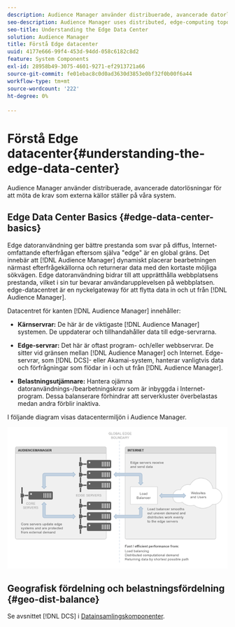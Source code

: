 ```yaml
---
description: Audience Manager använder distribuerade, avancerade datorlösningar för att möta de krav som externa källor ställer på våra system.
seo-description: Audience Manager uses distributed, edge-computing topologies to meet the demands placed on our systems by external sources.
seo-title: Understanding the Edge Data Center
solution: Audience Manager
title: Förstå Edge datacenter
uuid: 4177e666-99f4-453d-94dd-058c6182c8d2
feature: System Components
exl-id: 28958b49-3075-4601-9271-ef2913721a66
source-git-commit: fe01ebac8c0d0ad3630d3853e0bf32f0b00f6a44
workflow-type: tm+mt
source-wordcount: '222'
ht-degree: 0%

---
```


# Förstå Edge datacenter{#understanding-the-edge-data-center}

Audience Manager använder distribuerade, avancerade datorlösningar för att möta de krav som externa källor ställer på våra system.

## Edge Data Center Basics {#edge-data-center-basics}

<!-- 

c_compedge.xml

 -->

Edge datoranvändning ger bättre prestanda som svar på diffus, Internet-omfattande efterfrågan eftersom själva &quot;edge&quot; är en global gräns. Det innebär att [!DNL Audience Manager] dynamiskt placerar bearbetningen närmast efterfrågekällorna och returnerar data med den kortaste möjliga sökvägen. Edge datoranvändning bidrar till att upprätthålla webbplatsens prestanda, vilket i sin tur bevarar användarupplevelsen på webbplatsen. edge-datacentret är en nyckelgateway för att flytta data in och ut från [!DNL Audience Manager].

Datacentret för kanten [!DNL Audience Manager] innehåller:

* **Kärnservrar:** De här är de viktigaste [!DNL Audience Manager] systemen. De uppdaterar och tillhandahåller data till edge-servrarna.

* **Edge-servrar:** Det här är oftast program- och/eller webbservrar. De sitter vid gränsen mellan [!DNL Audience Manager] och Internet. Edge-servrar, som [!DNL DCS]- eller Akamai-system, hanterar vanligtvis data och förfrågningar som flödar in i och ut från [!DNL Audience Manager].

* **Belastningsutjämnare:** Hantera ojämna datoranvändnings-/bearbetningskrav som är inbyggda i Internet-program. Dessa balanserare förhindrar att serverkluster överbelastas medan andra förblir inaktiva.

I följande diagram visas datacentermiljön i Audience Manager.

![](assets/edge_data_center.png)

## Geografisk fördelning och belastningsfördelning {#geo-dist-balance}

Se avsnittet [!DNL DCS] i [Datainsamlingskomponenter](../../reference/system-components/components-data-collection.md).
